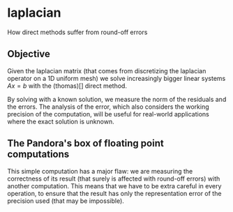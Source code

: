 # laplacian
How direct methods suffer from round-off errors


## Objective
Given the laplacian matrix (that comes from discretizing the laplacian operator on a 1D uniform mesh) we solve increasingly bigger linear systems $Ax = b$ with the (thomas)[] direct method.

By solving with a known solution, we measure the norm of the residuals and the errors. The analysis of the error, which also considers the working precision of the computation, will be useful for real-world applications where the exact solution is unknown.


## The Pandora's box of floating point computations
This simple computation has a major flaw: we are measuring the correctness of its result (that surely is affected with round-off errors) with another computation. This means that we have to be extra careful in every operation, to ensure that the result has only the representation error of the precision used (that may be impossible).
